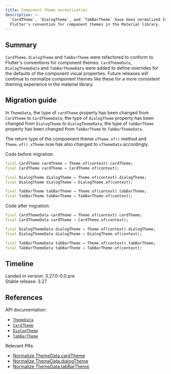```yaml
---
title: Component theme normalization
description: >-
  `CardTheme`, `DialogTheme`, and `TabBarTheme` have been normalized to follow
  Flutter's convention for component themes in the Material library.
---
```


## Summary

`CardTheme`, `DialogTheme` and `TabBarTheme` were refactored to 
conform to Flutter's conventions for component themes. `CardThemeData`, 
`DialogThemeData` and `TabBarThemeData` were added to define overrides for the
defaults of the component visual properties. Future releases will continue to
normalize component themes like these for a more consistent theming experience
in the material library.

## Migration guide

In `ThemeData`, the type of `cardTheme` property has been changed from
`CardTheme` to `CardThemeData`; the type of `dialogTheme` property has been
changed from `DialogTheme` to `DialogThemeData`; the type of `tabBarTheme`
property has been changed from `TabBarTheme` to `TabBarThemeData`.

The return type of the compoenent theme `xTheme.of()` method and
`Theme.of().xTheme` now has also changed to `xThemeData` accordingly.

Code before migration:

```dart
final CardTheme cardTheme = Theme.of(context).cardTheme;
final CardTheme cardTheme = CardTheme.of(context);

final DialogTheme dialogTheme = Theme.of(context).dialogTheme;
final DialogTheme dialogTheme = DialogTheme.of(context);

final TabBarTheme tabBarTheme = Theme.of(context).tabBarTheme;
final TabBarTheme tabBarTheme = TabBarTheme.of(context);
```

Code after migration:

```dart
final CardThemeData cardTheme = Theme.of(context).cardTheme;
final CardThemeData cardTheme = CardTheme.of(context);

final DialogThemeData dialogTheme = Theme.of(context).dialogTheme;
final DialogThemeData dialogTheme = DialogTheme.of(context);

final TabBarThemeData tabBarTheme = Theme.of(context).tabBarTheme;
final TabBarThemeData tabBarTheme = TabBarTheme.of(context);
```

## Timeline

Landed in version: 3.27.0-0.0.pre<br>
Stable release: 3.27

## References

API documentation:

* [`ThemeData`][]
* [`CardTheme`][]
* [`DialogTheme`][]
* [`TabBarTheme`][]

Relevant PRs:

* [Normalize ThemeData.cardTheme][]
* [Normalize ThemeData.dialogTheme][]
* [Normalize ThemeData.tabBarTheme][]

[`ThemeData`]: {{site.api}}/flutter/material/ThemeData-class.html
[`CardTheme`]: {{site.api}}/flutter/material/CardTheme-class.html
[`DialogTheme`]: {{site.api}}/flutter/material/DialogTheme-class.html
[`TabBarTheme`]: {{site.api}}/flutter/material/TabBarTheme-class.html
[Normalize ThemeData.cardTheme]: {{site.repo.flutter}}/pull/153254
[Normalize ThemeData.dialogTheme]: {{site.repo.flutter}}/pull/155129
[Normalize ThemeData.tabBarTheme]: {{site.repo.flutter}}/pull/156253
